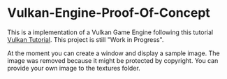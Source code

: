 # Vulkan-Engine-Proof-Of-Concept

This is a implementation of a Vulkan Game Engine following this tutorial [Vulkan Tutorial](https://vulkan-tutorial.com/).
This project is still "Work in Progress".

At the moment you can create a window and display a sample image. The image was removed because it might be protected by copyright. You can provide your own image to the textures folder.
